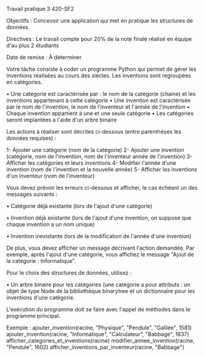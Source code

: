 Travail pratique 3	420-SF2
 
Objectifs :	Concevoir une application qui met en pratique les structures de données.

Directives : 	Le travail compte pour 20% de la note finale réalisé en équipe d'au plus 2 étudiants

Date de remise : 	À déterminer



Votre tâche consiste à coder un programme Python qui permet de gérer les inventions réalisées au cours des siècles. Les inventions sont regroupées en catégories. 

•	Une catégorie est caractérisée par : le nom de la catégorie (chaine) et les inventions appartenant à cette catégorie 
•	Une invention est caractérisée par  le nom de l'invention, le nom de l'inventeur et l'année de l'invention
•	Chaque invention appartient à une et une seule catégorie
•	Les catégories seront implantées à l'aide d'un arbre binaire

Les actions à réaliser sont décrites ci-dessous (entre parenthèses les données requises) :

1-	Ajouter une catégorie (nom de la catégorie)
2-	Ajouter une invention (catégorie, nom de l'invention, nom de l'inventeur année de l'invention)
3-	Afficher les catégories et leurs inventions
4-	Modifier l'année d'une invention (nom de l'invention et la nouvelle année)
5-	Afficher les inventions d'un inventeur (nom de l'inventeur)

Vous devez prévoir les erreurs ci-dessous et afficher, le cas échéant un des messages suivants :


•	Catégorie déjà existante	(lors de l'ajout d'une catégorie)

•	Invention déjà existante 	(lors de l'ajout d'une invention, on suppose que chaque 
 invention a un nom unique)

•	Invention inexistante	(lors de la modification de l'année d'une invention)


De plus, vous devez afficher un message décrivant l'action demandée. Par exemple, après l'ajout d'une catégorie, vous affichez le message "Ajout de la catégorie : Informatique".

Pour le choix des structures de données, utilisez :

•	Un arbre binaire pour les catégories (une catégorie a pour attributs : un objet de type Node de la bibliothèque binarytree et un dictionnaire pour les inventions d'une catégorie.
 

L'exécution du programme doit se faire avec l'appel de méthodes dans le programme principal.

Exemple : 
ajouter_invention(racine, "Physique", "Pendule", "Galilée", 1581)
ajouter_invention(racine, "Informatique", "Calculateur", "Babbage", 1837)
afficher_categories_et_inventions(racine)
modifier_annee_invention(racine, "Pendule", 1602)
afficher_inventions_par_inventeur(racine, "Babbage")


